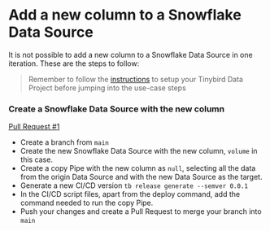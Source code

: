 # Add a new column to a Snowflake Data Source

It is not possible to add a new column to a Snowflake Data Source in one iteration. These are the steps to follow:

> Remember to follow the [instructions](../README.md) to setup your Tinybird Data Project before jumping into the use-case steps

### Create a Snowflake Data Source with the new column

[Pull Request #1](https://github.com/tinybirdco/use-case-examples/pull/67)

- Create a branch from `main`
- Create the new Snowflake Data Source with the new column, `volume` in this case.
- Create a copy Pipe with the new column as `null`, selecting all the data from the origin Data Source and with the new Data Source as the target.
- Generate a new CI/CD version `tb release generate --semver 0.0.1`
- In the CI/CD script files, apart from the deploy command, add the command needed to run the copy Pipe.
- Push your changes and create a Pull Request to merge your branch into `main`
